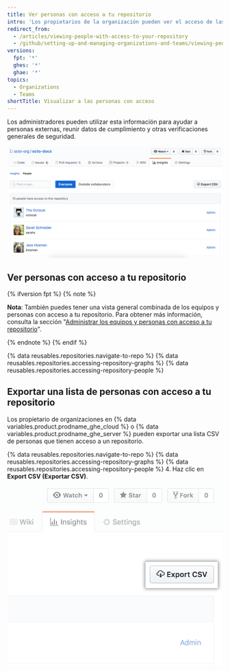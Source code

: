 ```yaml
---
title: Ver personas con acceso a tu repositorio
intro: 'Los propietarios de la organización pueden ver el acceso de las personas a un repositorio dentro de una organización. Los propietario de organizaciones que utilizan {% data variables.product.prodname_ghe_cloud %} o {% data variables.product.prodname_ghe_server %} también pueden exportar una lista CSV de personas que tienen acceso a un repositorio.'
redirect_from:
  - /articles/viewing-people-with-access-to-your-repository
  - /github/setting-up-and-managing-organizations-and-teams/viewing-people-with-access-to-your-repository
versions:
  fpt: '*'
  ghes: '*'
  ghae: '*'
topics:
  - Organizations
  - Teams
shortTitle: Visualizar a las personas con acceso
---
```


Los administradores pueden utilizar esta información para ayudar a personas externas, reunir datos de cumplimiento y otras verificaciones generales de seguridad.

![Lista de permisos de personas a un repositorio](/assets/images/help/repository/repository-permissions-list.png)

## Ver personas con acceso a tu repositorio

{% ifversion fpt %}
{% note %}

**Nota**: También puedes tener una vista general combinada de los equipos y personas con acceso a tu repositorio. Para obtener más información, consulta la sección "[Administrar los equipos y personas con acceso a tu repositorio](/github/administering-a-repository/managing-teams-and-people-with-access-to-your-repository)".

{% endnote %}
{% endif %}

{% data reusables.repositories.navigate-to-repo %}
{% data reusables.repositories.accessing-repository-graphs %}
{% data reusables.repositories.accessing-repository-people %}

## Exportar una lista de personas con acceso a tu repositorio

Los propietario de organizaciones en {% data variables.product.prodname_ghe_cloud %} o {% data variables.product.prodname_ghe_server %} pueden exportar una lista CSV de personas que tienen acceso a un repositorio.

{% data reusables.repositories.navigate-to-repo %}
{% data reusables.repositories.accessing-repository-graphs %}
{% data reusables.repositories.accessing-repository-people %}
4. Haz clic en **Export CSV (Exportar CSV)**. ![Pestaña de personas en la barra lateral del repositorio](/assets/images/help/repository/export-repository-permissions.png)
